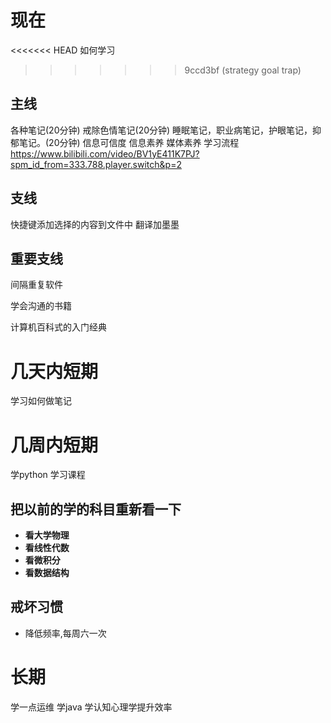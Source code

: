 # 现在 
<<<<<<< HEAD
如何学习
>>>>>>> 9ccd3bf (strategy goal trap)

## 主线
各种笔记(20分钟)
戒除色情笔记(20分钟)
睡眠笔记，职业病笔记，护眼笔记，抑郁笔记。(20分钟)
信息可信度
信息素养
媒体素养
学习流程
https://www.bilibili.com/video/BV1yE411K7PJ?spm_id_from=333.788.player.switch&p=2

## 支线
快捷键添加选择的内容到文件中
翻译加墨墨

## 重要支线
间隔重复软件

学会沟通的书籍

计算机百科式的入门经典

# 几天内短期

学习如何做笔记


# 几周内短期 
学python
学习课程

## 把以前的学的科目重新看一下
- **看大学物理**
- **看线性代数**
- **看微积分**
- **看数据结构**

## 戒坏习惯
- 降低频率,每周六一次

# 长期
学一点运维
学java
学认知心理学提升效率


